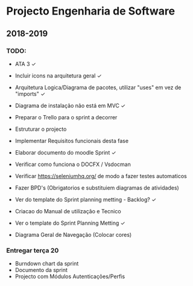 # Projecto Engenharia de Software
## 2018-2019

### TODO:
- ATA 3 ✓
- Incluir icons na arquitetura geral ✓
- Arquitetura Logica/Diagrama de pacotes, utilizar "uses" em vez de "imports" ✓
- Diagrama de instalação não está em MVC ✓

- Preparar o Trello para o sprint a decorrer
- Estruturar o projecto
- Implementar Requisitos funcionais desta fase
- Elaborar documento do moodle Sprint ✓
- Verificar como funciona o DOCFX / Vsdocman
- Verificar https://seleniumhq.org/ de modo a fazer testes automaticos
- Fazer BPD's (Obrigatorios e substituiem diagramas de atividades)
- Ver do template do Sprint planning metting - Backlog? ✓
- Criacao do Manual de utilização e Tecnico
- Ver o template do Sprint Planning Metting ✓
- Diagrama Geral de Navegação (Colocar cores)

### Entregar terça 20
- Burndown chart da sprint
- Documento da sprint
- Projecto com Módulos Autenticações/Perfis